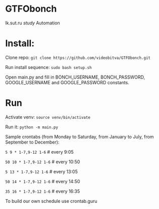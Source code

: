 # GTFObonch

lk.sut.ru *study* Automation

# Install:

Clone repo: `git clone https://github.com/videobitva/GTFObonch.git`

Run install sequence: `sudo bash setup.sh`

Open main.py and fill in BONCH_USERNAME, BONCH_PASSWORD, GOOGLE_USERNAME and GOOGLE_PASSWORD constants.

# Run

Activate venv: `source venv/bin/activate`

Run it: `python -m main.py`

Sample crontabs (from Monday to Saturday, from January to July, from September to December):

`5 9 * 1-7,9-12 1-6`  # every 9:05

`50 10 * 1-7,9-12 1-6`  # every 10:50

`5 13 * 1-7,9-12 1-6`  # every 13:05

`50 14 * 1-7,9-12 1-6`  # every 14:50

`35 16 * 1-7,9-12 1-6`  # every 16:35

To build our own schedule use crontab.guru
